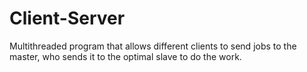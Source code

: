 # Client-Server
Multithreaded program that allows different clients to send jobs to the master, who sends it to the optimal slave to do the work.

